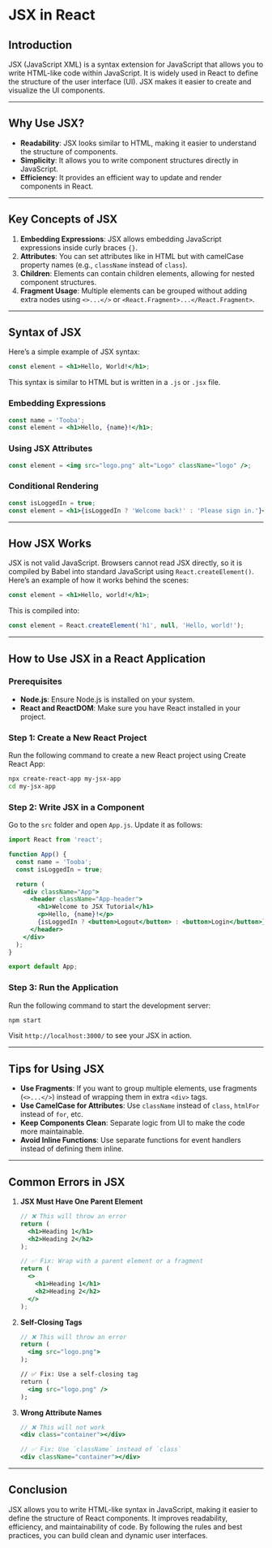 # JSX in React

## Introduction
JSX (JavaScript XML) is a syntax extension for JavaScript that allows you to write HTML-like code within JavaScript. It is widely used in React to define the structure of the user interface (UI). JSX makes it easier to create and visualize the UI components.

---

## Why Use JSX?
- **Readability**: JSX looks similar to HTML, making it easier to understand the structure of components.
- **Simplicity**: It allows you to write component structures directly in JavaScript.
- **Efficiency**: It provides an efficient way to update and render components in React.

---

## Key Concepts of JSX
1. **Embedding Expressions**: JSX allows embedding JavaScript expressions inside curly braces `{}`.
2. **Attributes**: You can set attributes like in HTML but with camelCase property names (e.g., `className` instead of `class`).
3. **Children**: Elements can contain children elements, allowing for nested component structures.
4. **Fragment Usage**: Multiple elements can be grouped without adding extra nodes using `<>...</>` or `<React.Fragment>...</React.Fragment>`.

---

## Syntax of JSX
Here’s a simple example of JSX syntax:
```jsx
const element = <h1>Hello, World!</h1>;
```
This syntax is similar to HTML but is written in a `.js` or `.jsx` file.

### Embedding Expressions
```jsx
const name = 'Tooba';
const element = <h1>Hello, {name}!</h1>;
```

### Using JSX Attributes
```jsx
const element = <img src="logo.png" alt="Logo" className="logo" />;
```

### Conditional Rendering
```jsx
const isLoggedIn = true;
const element = <h1>{isLoggedIn ? 'Welcome back!' : 'Please sign in.'}</h1>;
```

---

## How JSX Works
JSX is not valid JavaScript. Browsers cannot read JSX directly, so it is compiled by Babel into standard JavaScript using `React.createElement()`. Here’s an example of how it works behind the scenes:
```jsx
const element = <h1>Hello, world!</h1>;
```
This is compiled into:
```javascript
const element = React.createElement('h1', null, 'Hello, world!');
```

---

## How to Use JSX in a React Application

### Prerequisites
- **Node.js**: Ensure Node.js is installed on your system.
- **React and ReactDOM**: Make sure you have React installed in your project.

### Step 1: Create a New React Project
Run the following command to create a new React project using Create React App:
```bash
npx create-react-app my-jsx-app
cd my-jsx-app
```

### Step 2: Write JSX in a Component
Go to the `src` folder and open `App.js`. Update it as follows:
```jsx
import React from 'react';

function App() {
  const name = 'Tooba';
  const isLoggedIn = true;

  return (
    <div className="App">
      <header className="App-header">
        <h1>Welcome to JSX Tutorial</h1>
        <p>Hello, {name}!</p>
        {isLoggedIn ? <button>Logout</button> : <button>Login</button>}
      </header>
    </div>
  );
}

export default App;
```

### Step 3: Run the Application
Run the following command to start the development server:
```bash
npm start
```
Visit `http://localhost:3000/` to see your JSX in action.

---

## Tips for Using JSX
- **Use Fragments**: If you want to group multiple elements, use fragments (`<>...</>`) instead of wrapping them in extra `<div>` tags.
- **Use CamelCase for Attributes**: Use `className` instead of `class`, `htmlFor` instead of `for`, etc.
- **Keep Components Clean**: Separate logic from UI to make the code more maintainable.
- **Avoid Inline Functions**: Use separate functions for event handlers instead of defining them inline.

---

## Common Errors in JSX
1. **JSX Must Have One Parent Element**
   ```jsx
   // ❌ This will throw an error
   return (
     <h1>Heading 1</h1>
     <h2>Heading 2</h2>
   );
   
   // ✅ Fix: Wrap with a parent element or a fragment
   return (
     <>
       <h1>Heading 1</h1>
       <h2>Heading 2</h2>
     </>
   );
   ```

2. **Self-Closing Tags**
   ```jsx
   // ❌ This will throw an error
   return (
     <img src="logo.png">
   );
   
   // ✅ Fix: Use a self-closing tag
   return (
     <img src="logo.png" />
   );
   ```

3. **Wrong Attribute Names**
   ```jsx
   // ❌ This will not work
   <div class="container"></div>
   
   // ✅ Fix: Use `className` instead of `class`
   <div className="container"></div>
   ```

---

## Conclusion
JSX allows you to write HTML-like syntax in JavaScript, making it easier to define the structure of React components. It improves readability, efficiency, and maintainability of code. By following the rules and best practices, you can build clean and dynamic user interfaces.

